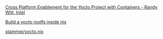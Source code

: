 


[Cross Platform Enablement for the Yocto Project with Containers - Randy Witt, Intel](https://www.youtube.com/watch?v=JXHLAWveh7Y)


[Build a yocto rootfs inside nix](https://discourse.nixos.org/t/build-a-yocto-rootfs-inside-nix/2643)

[stammw/yocto.nix](https://gist.github.com/stammw/d55958fc7ac6185e3446ccf637e53683#file-yocto-nix-L54)
